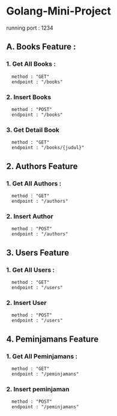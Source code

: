 # Golang-Mini-Project
running port : 1234
## A. Books Feature :
### 1. Get All Books :
      method : "GET"  
      endpoint : "/books"
### 2. Insert Books
      method : "POST"  
      endpoint : "/books"
### 3. Get Detail Book
      method : "GET"  
      endpoint : "/books/{judul}"
      
## 2. Authors Feature
### 1. Get All Authors :
      method : "GET"  
      endpoint : "/authors"
### 2. Insert Author
      method : "POST"  
      endpoint : "/authors"
      
## 3. Users Feature
### 1. Get All Users :
      method : "GET"  
      endpoint : "/users"
### 2. Insert User
      method : "POST"  
      endpoint : "/users"
      
## 4. Peminjamans Feature
### 1. Get All Peminjamans :
      method : "GET"  
      endpoint : "/peminjamans"
### 2. Insert peminjaman
      method : "POST"  
      endpoint : "/peminjamans"
